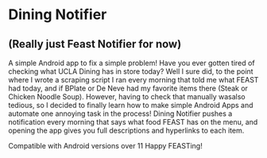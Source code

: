 # Dining Notifier
## (Really just Feast Notifier for now)

A simple Android app to fix a simple problem!
Have you ever gotten tired of checking what UCLA Dining has in store today? Well I sure did, to the point where I wrote a scraping script I ran every morning that told me what FEAST had today, and if BPlate or De Neve had my favorite items there (Steak or Chicken Noodle Soup). However, having to check that manually wasalso tedious, so I decided to finally learn how to make simple Android Apps and automate one annoying task in the process! Dining Notifier pushes a notification every morning that says what food FEAST has on the menu, and opening the app gives you full descriptions and hyperlinks to each item.

Compatible with Android versions over 11
Happy FEASTing!
